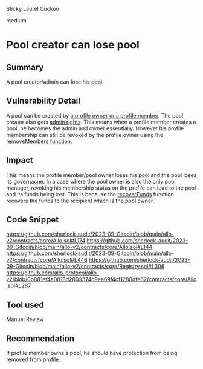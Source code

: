 Sticky Laurel Cuckoo

medium

# Pool creator can lose pool
## Summary
A pool creator/admin can lose his pool.

## Vulnerability Detail
A pool can be created by [a profile owner or a profile member](https://github.com/sherlock-audit/2023-09-Gitcoin/blob/main/allo-v2/contracts/core/Allo.sol#L164.). The pool creator also gets [admin rights](https://github.com/sherlock-audit/2023-09-Gitcoin/blob/main/allo-v2/contracts/core/Allo.sol#L445.). This means when a profile member creates a pool, he becomes the admin and owner essentially. However his profile membership can still be revoked by the profile owner using the [removeMembers](https://github.com/allo-protocol/allo-v2/blob/0b881ef4a0013d2809374c9ea69f4cf1288dfe62/contracts/core/Registry.sol#L306) function. 

## Impact
This means the profile member/pool owner loses his pool and the pool loses its governacne. In a case where the pool owner is also the only pool manager, revoking his membership status on the profile can lead to the pool and its funds being lost. This is because the [recoverFunds](https://github.com/allo-protocol/allo-v2/blob/0b881ef4a0013d2809374c9ea69f4cf1288dfe62/contracts/core/Allo.sol#L287) function recovers the funds to the recipient which is the pool owner.

## Code Snippet
https://github.com/sherlock-audit/2023-09-Gitcoin/blob/main/allo-v2/contracts/core/Allo.sol#L174
https://github.com/sherlock-audit/2023-09-Gitcoin/blob/main/allo-v2/contracts/core/Allo.sol#L144
https://github.com/sherlock-audit/2023-09-Gitcoin/blob/main/allo-v2/contracts/core/Allo.sol#L446
https://github.com/sherlock-audit/2023-09-Gitcoin/blob/main/allo-v2/contracts/core/Registry.sol#L306
https://github.com/allo-protocol/allo-v2/blob/0b881ef4a0013d2809374c9ea69f4cf1288dfe62/contracts/core/Allo.sol#L287

## Tool used

Manual Review

## Recommendation
If profile member owns a pool, he should have protection from being removed from profile. 